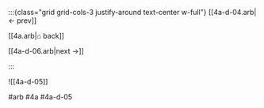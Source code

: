 :::{class="grid grid-cols-3 justify-around text-center w-full"}
[[4a-d-04.arb|← prev]]

[[4a.arb|⌂ back]]

[[4a-d-06.arb|next →]]

:::

![[4a-d-05]]

#arb #4a #4a-d-05

